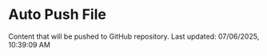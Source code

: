 # Auto Push File

Content that will be pushed to GitHub repository.
Last updated: 07/06/2025, 10:39:09 AM